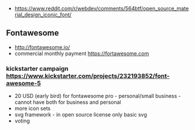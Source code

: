 - https://www.reddit.com/r/webdev/comments/564btf/open_source_material_design_iconic_font/

## Fontawesome

- http://fontawesome.io/
- commercial monthly payment https://fortawesome.com

### kickstarter campaign https://www.kickstarter.com/projects/232193852/font-awesome-5
  - 20 USD (early bird) for fontawesome pro - personal/small business - cannot have both for business and personal
  - more icon sets
  - svg framework - in open source license only basic svg
  - voting
